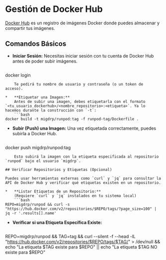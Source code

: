 # Gestión de Docker Hub

[Docker Hub](https://hub.docker.com/) es un registro de imágenes Docker donde puedes almacenar y compartir tus imágenes.

## Comandos Básicos

*   **Iniciar Sesión:**
    Necesitas iniciar sesión con tu cuenta de Docker Hub antes de poder subir imágenes.
    ```bash
docker login
```
    Te pedirá tu nombre de usuario y contraseña (o un token de acceso).

*   **Etiquetar una Imagen:**
    Antes de subir una imagen, debes etiquetarla con el formato `<tu_usuario_dockerhub>/<nombre_repositorio>:<etiqueta>`. Ya lo hacemos durante la construcción con `-t`:
    ```bash
docker build -t migdrp/runpod:tag -f runpod-tag/Dockerfile .
```

*   **Subir (Push) una Imagen:**
    Una vez etiquetada correctamente, puedes subirla a Docker Hub.
    ```bash
docker push migdrp/runpod:tag
```
    Esto subirá la imagen con la etiqueta especificada al repositorio `runpod` bajo el usuario `migdrp`.

## Verificar Repositorios y Etiquetas (Opcional)

Puedes usar herramientas externas como `curl` y `jq` para consultar la API de Docker Hub y verificar qué etiquetas existen en un repositorio.

*   **Listar Etiquetas de un Repositorio:**
    (Requiere `curl` y `jq` instalados en tu sistema local)
    ```bash
REPO=migdrp/runpod && curl -s "https://hub.docker.com/v2/repositories/$REPO/tags/?page_size=100" | jq -r '.results[].name'
```

*   **Verificar si una Etiqueta Específica Existe:**
    ```bash
REPO=migdrp/runpod && TAG=tag && curl --silent -f --head -lL "https://hub.docker.com/v2/repositories/$REPO/tags/$TAG/" > /dev/null && echo "La etiqueta $TAG existe para $REPO" || echo "La etiqueta $TAG NO existe para $REPO"
```